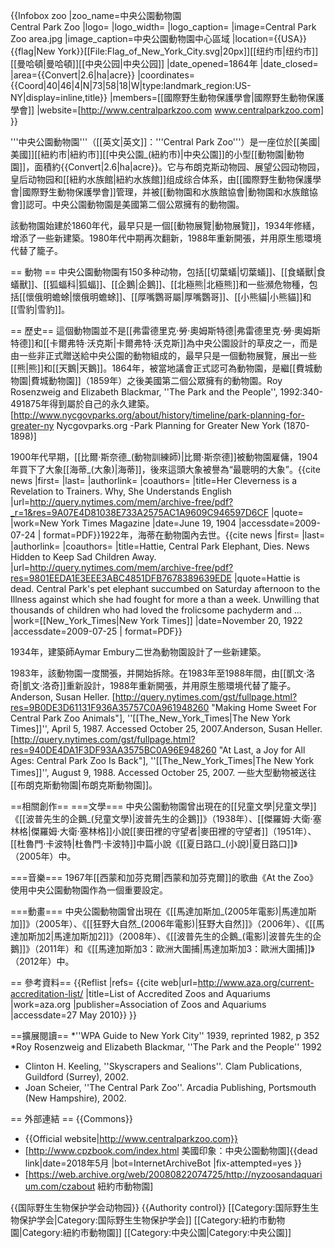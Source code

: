 {{Infobox zoo
|zoo_name=中央公園動物園<br />
Central Park Zoo
|logo=
|logo_width=
|logo_caption=
|image=Central Park Zoo area.jpg
|image_caption=中央公園動物園中心區域
|location={{USA}}{{flag|New York}}[[File:Flag_of_New_York_City.svg|20px]][[纽约市|纽约市]][[曼哈頓|曼哈頓]][[中央公园|中央公园]]
|date_opened=1864年
|date_closed=
|area={{Convert|2.6|ha|acre}}
|coordinates={{Coord|40|46|4|N|73|58|18|W|type:landmark_region:US-NY|display=inline,title}}
|members=[[國際野生動物保護學會|國際野生動物保護學會]]<ref name="aza_list"/>
|website=[http://www.centralparkzoo.com www.centralparkzoo.com]
}}

'''中央公園動物園'''（[[英文|英文]]：'''Central Park Zoo'''）是一座位於[[美國|美國]][[紐約市|紐約市]][[中央公園_(紐約市)|中央公園]]的小型[[動物園|動物園]]，面積約{{Convert|2.6|ha|acre}}。它与布朗克斯动物园、展望公园动物园，皇后动物园和[[紐約水族館|紐約水族館]]组成综合体系，由[[國際野生動物保護學會|國際野生動物保護學會]]管理，并被[[動物園和水族館協會|動物園和水族館協會]]認可。中央公園動物園是美國第二個公眾擁有的動物園。<ref name="public"/>

該動物園始建於1860年代，最早只是一個[[動物展覽|動物展覽]]，1934年修繕，增添了一些新建築。1980年代中期再次翻新，1988年重新開張，并用原生態環境代替了籠子。

== 動物 ==
中央公園動物園有150多种动物，包括[[切葉蟻|切葉蟻]]、[[食蟻獸|食蟻獸]]、[[狐蝠科|狐蝠]]、[[企鵝|企鵝]]、[[北極熊|北極熊]]和一些瀕危物種，包括[[懷俄明蟾蜍|懷俄明蟾蜍]]、[[厚嘴鸚哥屬|厚嘴鸚哥]]、[[小熊貓|小熊貓]]和[[雪豹|雪豹]]。

== 歷史==
這個動物園並不是[[弗雷德里克·勞·奧姆斯特德|弗雷德里克·勞·奧姆斯特德]]和[[卡爾弗特·沃克斯|卡爾弗特·沃克斯]]為中央公園設計的草皮之一，而是由一些非正式贈送給中央公園的動物組成的，最早只是一個動物展覽，展出一些[[熊|熊]]和[[天鵝|天鵝]]。1864年，被當地議會正式認可為動物園，是繼[[費城動物園|費城動物園]]（1859年）之後美國第二個公眾擁有的動物園。<ref name="public">Roy Rosenzweig and Elizabeth Blackmar, ''The Park and the People'', 1992:340-49</ref>1875年得到屬於自己的永久建築。<ref>[http://www.nycgovparks.org/about/history/timeline/park-planning-for-greater-ny Nycgovparks.org -Park Planning for Greater New York (1870-1898)]</ref>

1900年代早期，[[比爾·斯奈德_(動物訓練師)|比爾·斯奈德]]被動物園雇傭，1904年買下了大象[[海蒂_(大象)|海蒂]]，後來這頭大象被譽為“最聰明的大象”。<ref name=most>{{cite news |first= |last= |authorlink= |coauthors= |title=Her Cleverness is a Revelation to Trainers. Why, She Understands English |url=http://query.nytimes.com/mem/archive-free/pdf?_r=1&res=9A07E4D81038E733A2575AC1A9609C946597D6CF |quote= |work=New York Times Magazine |date=June 19, 1904 |accessdate=2009-07-24 | format=PDF}}</ref>1922年，海蒂在動物園內去世。<ref>{{cite news |first= |last= |authorlink= |coauthors= |title=Hattie, Central Park Elephant, Dies. News Hidden to Keep Sad Children Away. |url=http://query.nytimes.com/mem/archive-free/pdf?res=9801EEDA1E3EEE3ABC4851DFB7678389639EDE |quote=Hattie is dead. Central Park's pet elephant succumbed on Saturday afternoon to the Illness against which she had fought for more a than a week. Unwilling that thousands of children who had loved the frolicsome pachyderm and ... |work=[[New_York_Times|New York Times]] |date=November 20, 1922 |accessdate=2009-07-25 | format=PDF}}</ref>

1934年，建築師Aymar Embury二世為動物園設計了一些新建築。

1983年，該動物園一度關張，并開始拆除。在1983年至1988年間，由[[凱文·洛奇|凱文·洛奇]]重新設計，1988年重新開張，并用原生態環境代替了籠子。
<ref>Anderson, Susan Heller. [http://query.nytimes.com/gst/fullpage.html?res=9B0DE3D61131F936A35757C0A961948260 "Making Home Sweet For Central Park Zoo Animals"], ''[[The_New_York_Times|The New York Times]]'', April 5, 1987. Accessed October 25, 2007.</ref><ref>Anderson, Susan Heller. [http://query.nytimes.com/gst/fullpage.html?res=940DE4DA1F3DF93AA3575BC0A96E948260 "At Last, a Joy for All Ages: Central Park Zoo Is Back"], ''[[The_New_York_Times|The New York Times]]'', August 9, 1988. Accessed October 25, 2007.</ref> 一些大型動物被送往[[布朗克斯動物園|布朗克斯動物園]]。

==相關創作==
===文學===
中央公園動物園曾出現在的[[兒童文學|兒童文學]]《[[波普先生的企鵝_(兒童文學)|波普先生的企鵝]]》（1938年）、[[傑羅姆·大衛·塞林格|傑羅姆·大衛·塞林格]]小說[[麥田裡的守望者|麥田裡的守望者]]（1951年）、[[杜魯門·卡波特|杜魯門·卡波特]]中篇小說《[[夏日路口_(小說)|夏日路口]]》（2005年）中。

===音樂===
1967年[[西蒙和加芬克爾|西蒙和加芬克爾]]的歌曲《At the Zoo》使用中央公園動物園作為一個重要設定。

===動畫===
中央公園動物園曾出現在《[[馬達加斯加_(2005年電影)|馬達加斯加]]》（2005年）、《[[狂野大自然_(2006年電影)|狂野大自然]]》（2006年）、《[[馬達加斯加2|馬達加斯加2]]》（2008年）、《[[波普先生的企鵝_(電影)|波普先生的企鵝]]》（2011年）和《[[馬達加斯加3：歐洲大圍捕|馬達加斯加3：歐洲大圍捕]]》（2012年）中。

== 參考資料==
{{Reflist |refs=
<ref name="aza_list">{{cite web|url=http://www.aza.org/current-accreditation-list/ |title=List of Accredited Zoos and Aquariums |work=aza.org |publisher=Association of Zoos and Aquariums |accessdate=27 May 2010}}</ref>
}}

==擴展閱讀==
*''WPA Guide to New York City'' 1939, reprinted 1982, p 352
*Roy Rosenzweig and Elizabeth Blackmar, ''The Park and the People'' 1992
* Clinton H. Keeling, ''Skyscrapers and Sealions''. Clam Publications, Guildford (Surrey), 2002. 
* Joan Scheier, ''The Central Park Zoo''. Arcadia Publishing, Portsmouth (New Hampshire), 2002.

== 外部連結 ==
{{Commons}}
* {{Official website|http://www.centralparkzoo.com}}
* [http://www.cpzbook.com/index.html 美國印象：中央公園動物園]{{dead link|date=2018年5月 |bot=InternetArchiveBot |fix-attempted=yes }}
* [https://web.archive.org/web/20080822074725/http://nyzoosandaquarium.com/czabout 紐約市動物園]

{{国际野生生物保护学会动物园}}
{{Authority control}}
[[Category:国际野生生物保护学会|Category:国际野生生物保护学会]]
[[Category:紐約市動物園|Category:紐約市動物園]]
[[Category:中央公園|Category:中央公園]]